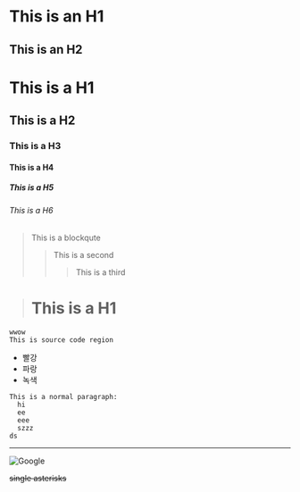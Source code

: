 This is an H1
=============

This is an H2
-
# This is a H1
## This is a H2
### This is a H3
#### This is a H4
##### This is a H5
###### This is a H6
> This is a blockqute
>> This is a second
>>> This is a third

> # This is a H1

```
wwow
This is source code region

```

- 빨강
- 파랑
- 녹색

```
This is a normal paragraph:
  hi
  ee
  eee
  szzz
ds
```

--------------


![Google](http://mblogthumb2.phinf.naver.net/20160913_253/chandong83_1473776781734L7opy_PNG/image_9224387841473776385696.png?type=w800)

~~single asterisks~~
